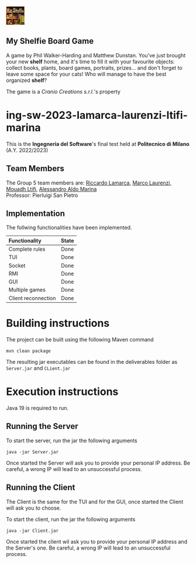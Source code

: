 ![Icona](src/main/resources/assets/Publisher%20material/Icon%2050x50px.png)
## My Shelfie Board Game

A game by Phil Walker-Harding and Matthew Dunstan. You've just brought your new **shelf** home, and it's time to fill it with your favourite objects: collect books, plants, board games, portraits, prizes... and don't forget to leave some space for your cats! Who will manage to have the best organized **shelf**?

The game is a _Cranio Creations s.r.l._'s property

# ing-sw-2023-lamarca-laurenzi-ltifi-marina

This is the **Ingegneria del Software**'s final test held at **Politecnico di Milano** (A.Y. 2022/2023)

## Team Members

The Group 5 team members are: [Riccardo Lamarca](https://github.com/Riccardo250), [Marco Laurenzi](https://github.com/marcolaurenzi), [Mouadh Ltifi](https://github.com/mouadhltifi), [Alessandro Aldo Marina](https://github.com/Hackingale) <br>
Professor: Pierluigi San Pietro

## Implementation

The follwing functionalities have been implemented.

| Functionality | State |
|:-----------------------|:------------------------------------:|
| Complete rules | Done |
| TUI | Done |
| Socket | Done |
| RMI | Done |
| GUI | Done |
| Multiple games | Done |
| Client reconnection | Done |


# Building instructions
The project can be built using the following Maven command
```
mvn clean package
```
The resulting jar executables can be found in the deliverables folder as `Server.jar` and `CLient.jar`

# Execution instructions
Java 19 is required to run.

## Running the Server
To start the server, run the jar the following arguments
```
java -jar Server.jar
```
Once started the Server will ask you to provide your personal IP address. Be careful, a wrong IP will lead to an unsuccessful process.

## Running the Client
The Client is the same for the TUI and for the GUI, once started the Client will ask you to choose.

To start the client, run the jar the following arguments
```
java -jar Client.jar
```
Once started the client wil ask you to provide your personal IP address and the Server's one. Be careful, a wrong IP will lead to an unsuccessful process.


